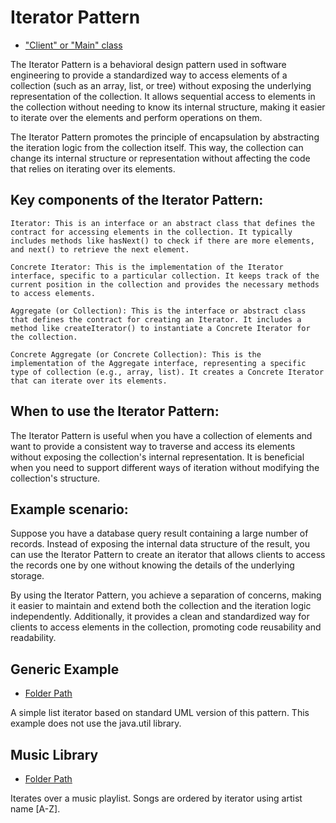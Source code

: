 # Iterator Pattern
- ["Client" or "Main" class](./src/main/java/it/gb/IteratorPattern.java)

The Iterator Pattern is a behavioral design pattern used in software engineering to provide a standardized way to access elements of a collection (such as an array, list, or tree) without exposing the underlying representation of the collection. It allows sequential access to elements in the collection without needing to know its internal structure, making it easier to iterate over the elements and perform operations on them.

The Iterator Pattern promotes the principle of encapsulation by abstracting the iteration logic from the collection itself. This way, the collection can change its internal structure or representation without affecting the code that relies on iterating over its elements.

## Key components of the Iterator Pattern:

    Iterator: This is an interface or an abstract class that defines the contract for accessing elements in the collection. It typically includes methods like hasNext() to check if there are more elements, and next() to retrieve the next element.

    Concrete Iterator: This is the implementation of the Iterator interface, specific to a particular collection. It keeps track of the current position in the collection and provides the necessary methods to access elements.

    Aggregate (or Collection): This is the interface or abstract class that defines the contract for creating an Iterator. It includes a method like createIterator() to instantiate a Concrete Iterator for the collection.

    Concrete Aggregate (or Concrete Collection): This is the implementation of the Aggregate interface, representing a specific type of collection (e.g., array, list). It creates a Concrete Iterator that can iterate over its elements.

## When to use the Iterator Pattern:

The Iterator Pattern is useful when you have a collection of elements and want to provide a consistent way to traverse and access its elements without exposing the collection's internal representation. It is beneficial when you need to support different ways of iteration without modifying the collection's structure.

## Example scenario:

Suppose you have a database query result containing a large number of records. Instead of exposing the internal data structure of the result, you can use the Iterator Pattern to create an iterator that allows clients to access the records one by one without knowing the details of the underlying storage.

By using the Iterator Pattern, you achieve a separation of concerns, making it easier to maintain and extend both the collection and the iteration logic independently. Additionally, it provides a clean and standardized way for clients to access elements in the collection, promoting code reusability and readability.


## Generic Example
- [Folder Path](./src/main/java/it/gb/generic)

A simple list iterator based on standard UML version of this pattern. This example does not use the java.util library.

## Music Library
- [Folder Path](./src/main/java/it/gb/musicLibrary)

Iterates over a music playlist. Songs are ordered by iterator using artist name \[A-Z\].
